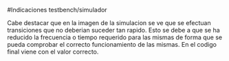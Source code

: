 #Indicaciones testbench/simulador

Cabe destacar que en la imagen de la simulacion se ve que se efectuan transiciones que no deberian suceder tan rapido. Esto se debe a que se ha reducido la frecuencia o tiempo requerido para las mismas de forma que se pueda comprobar el correcto funcionamiento de las mismas. En el codigo final viene con el valor correcto.
